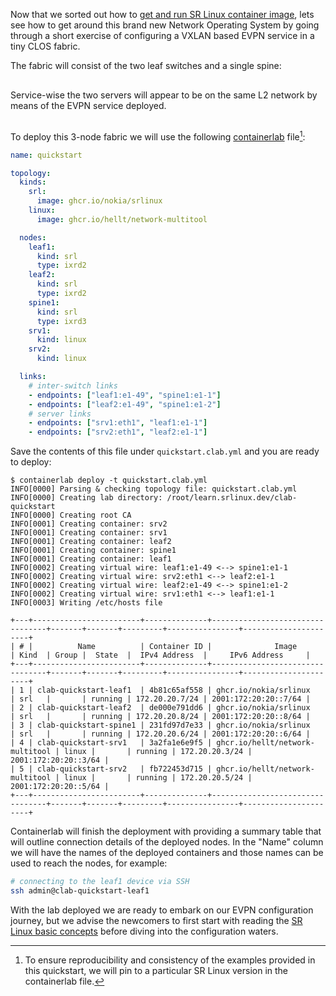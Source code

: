 <script type="text/javascript" src="https://cdn.jsdelivr.net/gh/hellt/drawio-js@main/embed2.js" async></script>

Now that we sorted out how to [get and run SR Linux container image](get-started.md), lets see how to get around this brand new Network Operating System by going through a short exercise of configuring a VXLAN based EVPN service in a tiny CLOS fabric.

The fabric will consist of the two leaf switches and a single spine:

<div class="mxgraph" style="max-width:100%;border:1px solid transparent;margin:0 auto; display:block;" data-mxgraph="{&quot;page&quot;:0,&quot;zoom&quot;:2,&quot;highlight&quot;:&quot;#0000ff&quot;,&quot;nav&quot;:true,&quot;check-visible-state&quot;:true,&quot;resize&quot;:true,&quot;url&quot;:&quot;https://raw.githubusercontent.com/learn-srlinux/site/diagrams/quickstart.drawio&quot;}"></div>

Service-wise the two servers will appear to be on the same L2 network by means of the EVPN service deployed.

<div class="mxgraph" style="max-width:100%;border:1px solid transparent;margin:0 auto; display:block;" data-mxgraph="{&quot;page&quot;:1,&quot;zoom&quot;:2,&quot;highlight&quot;:&quot;#0000ff&quot;,&quot;nav&quot;:true,&quot;check-visible-state&quot;:true,&quot;resize&quot;:true,&quot;url&quot;:&quot;https://raw.githubusercontent.com/learn-srlinux/site/diagrams/quickstart.drawio&quot;}"></div>

To deploy this 3-node fabric we will use the following [containerlab](https://containerlab.srlinux.dev) file[^1]:

```yaml
name: quickstart

topology:
  kinds:
    srl:
      image: ghcr.io/nokia/srlinux
    linux:
      image: ghcr.io/hellt/network-multitool

  nodes:
    leaf1:
      kind: srl
      type: ixrd2
    leaf2:
      kind: srl
      type: ixrd2
    spine1:
      kind: srl
      type: ixrd3
    srv1:
      kind: linux
    srv2:
      kind: linux

  links:
    # inter-switch links
    - endpoints: ["leaf1:e1-49", "spine1:e1-1"]
    - endpoints: ["leaf2:e1-49", "spine1:e1-2"]
    # server links
    - endpoints: ["srv1:eth1", "leaf1:e1-1"]
    - endpoints: ["srv2:eth1", "leaf2:e1-1"]
```

Save the contents of this file under `quickstart.clab.yml` and you are ready to deploy:
```
$ containerlab deploy -t quickstart.clab.yml
INFO[0000] Parsing & checking topology file: quickstart.clab.yml 
INFO[0000] Creating lab directory: /root/learn.srlinux.dev/clab-quickstart 
INFO[0000] Creating root CA                             
INFO[0001] Creating container: srv2                  
INFO[0001] Creating container: srv1                  
INFO[0001] Creating container: leaf2                    
INFO[0001] Creating container: spine1                   
INFO[0001] Creating container: leaf1                    
INFO[0002] Creating virtual wire: leaf1:e1-49 <--> spine1:e1-1 
INFO[0002] Creating virtual wire: srv2:eth1 <--> leaf2:e1-1 
INFO[0002] Creating virtual wire: leaf2:e1-49 <--> spine1:e1-2 
INFO[0002] Creating virtual wire: srv1:eth1 <--> leaf1:e1-1 
INFO[0003] Writing /etc/hosts file                      

+---+------------------------+--------------+---------------------------------+-------+-------+---------+----------------+----------------------+
| # |          Name          | Container ID |              Image              | Kind  | Group |  State  |  IPv4 Address  |     IPv6 Address     |
+---+------------------------+--------------+---------------------------------+-------+-------+---------+----------------+----------------------+
| 1 | clab-quickstart-leaf1  | 4b81c65af558 | ghcr.io/nokia/srlinux           | srl   |       | running | 172.20.20.7/24 | 2001:172:20:20::7/64 |
| 2 | clab-quickstart-leaf2  | de000e791dd6 | ghcr.io/nokia/srlinux           | srl   |       | running | 172.20.20.8/24 | 2001:172:20:20::8/64 |
| 3 | clab-quickstart-spine1 | 231fd97d7e33 | ghcr.io/nokia/srlinux           | srl   |       | running | 172.20.20.6/24 | 2001:172:20:20::6/64 |
| 4 | clab-quickstart-srv1   | 3a2fa1e6e9f5 | ghcr.io/hellt/network-multitool | linux |       | running | 172.20.20.3/24 | 2001:172:20:20::3/64 |
| 5 | clab-quickstart-srv2   | fb722453d715 | ghcr.io/hellt/network-multitool | linux |       | running | 172.20.20.5/24 | 2001:172:20:20::5/64 |
+---+------------------------+--------------+---------------------------------+-------+-------+---------+----------------+----------------------+
```

Containerlab will finish the deployment with providing a summary table that will outline connection details of the deployed nodes. In the "Name" column we will have the names of the deployed containers and those names can be used to reach the nodes, for example:

```bash
# connecting to the leaf1 device via SSH
ssh admin@clab-quickstart-leaf1
```

With the lab deployed we are ready to embark on our EVPN configuration journey, but we advise the newcomers to first start with reading the [SR Linux basic concepts](hwtypes.md) before diving into the configuration waters.

[^1]: To ensure reproducibility and consistency of the examples provided in this quickstart, we will pin to a particular SR Linux version in the containerlab file.